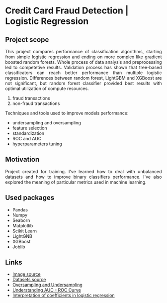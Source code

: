 # Credit Card Fraud Detection | Logistic Regression 

## Project scope
<p align="justify">
  This project compares performance of classification algorithms, starting from simple logistic regression and ending on more complex like gradient boosted random forests. Whole process of data analysis and preprocessing led to competetive results. Validation process has shown that tree-based classificators can reach better performance than multiple logistic regression. Differences between random forest, LightGBM and XGBoost are not significant, but random forest classifier provided best results with optimal utilization of compute resources. <p>
    
1. fraud transactions
2. non-fraud transactions

<p align="justify"> Techniques and tools used to improve models performance:
<p>
    
  * undersampling and oversampling
  * feature selection
  * standardization
  * ROC and AUC
  * hyperparameters tuning
  
  
  
  
## Motivation
  
<p align="justify"> Project created for training. I've learned how to deal with unbalanced datasets and how to improve binary classifiers performance. I've also explored the meaning of particular metrics used in machine learning. <p>
  
## Used packages
  
  *   Pandas
  *   Numpy
  *   Seaborn
  *   Matplotlib
  *   Scikit Learn
  *   LightGNB
  *   XGBoost
  *   Joblib
  
## Links

  * [Image source](https://www.dignited.com/wp-content/uploads/2018/10/Credit-Card-Fraud-768x512.jpg)
  * [Datasets source](https://www.kaggle.com/mlg-ulb/creditcardfraud)
  * [Oversampling and Undersampling](https://en.wikipedia.org/wiki/Oversampling_and_undersampling_in_data_analysis)
  * [Understanding AUC - ROC Curve](https://towardsdatascience.com/understanding-auc-roc-curve-68b2303cc9c5)
  * [Interpretation of coefficients in logistic regression](https://www.polyu.edu.hk/cbs/sjpolit/logisticregression.html)
  
